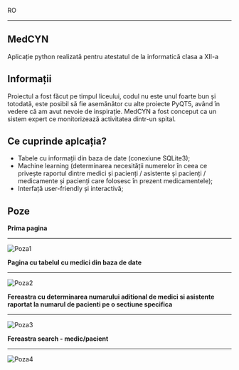 RO

---

## MedCYN
Aplicație python realizată pentru atestatul de la informatică clasa a XII-a

## Informații
Proiectul a fost făcut pe timpul liceului, codul nu este unul foarte bun și totodată, este posibil să fie asemănător cu alte proiecte PyQT5, având în vedere că am avut nevoie de inspirație.
MedCYN a fost conceput ca un sistem expert ce monitorizează activitatea dintr-un spital.

## Ce cuprinde aplcația?
* Tabele cu informații din baza de date (conexiune SQLite3);
* Machine learning (determinarea necesității numerelor în ceea ce privește raportul dintre medici și pacienți / asistente și pacienți / medicamente și pacienți care folosesc în prezent medicamentele);
* Interfață user-friendly și interactivă;

## Poze
**Prima pagina**
_________________

![Poza1](https://i.ibb.co/fNQ0Lns/Screenshot-1.png)

**Pagina cu tabelul cu medici din baza de date**
_________________
![Poza2](https://i.ibb.co/YW8xC0g/Screenshot-2.png)

**Fereastra cu determinarea numarului aditional de medici si asistente raportat la numarul de pacienti pe o sectiune specifica**
_________________
![Poza3](https://i.ibb.co/X2C3KRH/Screenshot-3.png)

**Fereastra search - medic/pacient**
_________________
![Poza4](https://i.ibb.co/smLt2Rz/Screenshot-4.png)
